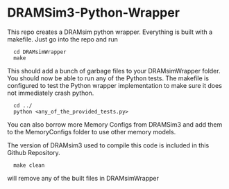 # DRAMSim3-Python-Wrapper

This repo creates a DRAMsim python wrapper. Everything is built with a makefile. Just go into the repo and run

```
  cd DRAMsimWrapper
  make
```

This should add a bunch of garbage files to your DRAMsimWrapper folder. You should now be able to run any of the Python tests. The makefile is configured to test the Python wrapper implementation to make sure it does not immediately crash python. 

```
  cd ../
  python <any_of_the_provided_tests.py>
```

You can also borrow more Memory Configs from DRAMSim3 and add them to the MemoryConfigs folder to use other memory models. 

The version of DRAMsim3 used to compile this code is included in this Github Repository. 

```
  make clean
```
will remove any of the built files in DRAMsimWrapper
